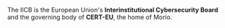 The IICB is the European Union's __Interinstitutional Cybersecurity Board__ and
the governing body of __CERT-EU__, the home of Morio.
